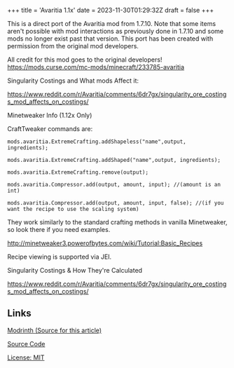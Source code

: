 +++
title = 'Avaritia 1.1x'
date = 2023-11-30T01:29:32Z
draft = false
+++

This is a direct port of the Avaritia mod from 1.7.10.  Note that some items aren't possible with mod interactions as previously done in 1.7.10 and some mods no longer exist past that version. 
This port has been created with permission from the original mod developers.

All credit for this mod goes to the original developers!
https://mods.curse.com/mc-mods/minecraft/233785-avaritia


Singularity Costings and What mods Affect it:

https://www.reddit.com/r/Avaritia/comments/6dr7gx/singularity_ore_costings_mod_affects_on_costings/


Minetweaker Info (1.12x Only)

CraftTweaker commands are:

    mods.avaritia.ExtremeCrafting.addShapeless("name",output, ingredients);

    mods.avaritia.ExtremeCrafting.addShaped("name",output, ingredients);

    mods.avaritia.ExtremeCrafting.remove(output);

    mods.avaritia.Compressor.add(output, amount, input); //(amount is an int)

    mods.avaritia.Compressor.add(output, amount, input, false); //(if you want the recipe to use the scaling system)


They work similarly to the standard crafting methods in vanilla Minetweaker, so look there if you need examples.

http://minetweaker3.powerofbytes.com/wiki/Tutorial:Basic_Recipes

Recipe viewing is supported via JEI. 
 
Singularity Costings & How They're Calculated

https://www.reddit.com/r/Avaritia/comments/6dr7gx/singularity_ore_costings_mod_affects_on_costings/

## Links

[Modrinth (Source for this article)](https://www.curseforge.com/minecraft/mc-mods/avaritia-1-10)

[Source Code](https://github.com/Morpheus1101/Avaritia)

[License: MIT](https://opensource.org/license/mit/)